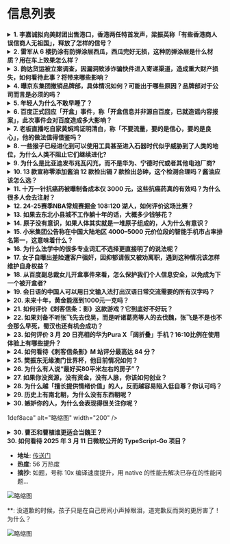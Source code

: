 # 信息列表

<details>
<summary><b>1. 李嘉诚拟向美财团出售港口，香港两任特首发声，梁振英称「有些香港商人误信商人无祖国」，释放了怎样的信号？</b></summary>

- **地址**: [传送门](https://www.zhihu.com/question/15346160857)
- **热度**: 2967 万热度
- **摘抄**: 香港长江和记实业有限公司（简称“长和”）转让其全球数十个港口，香港社会密切关注。...

<img src="https://picx.zhimg.com/80/v2-16cddce95a50f03cfeb2ca0b2143c1dc_1440w.png" alt="略缩图" width="200" />
</details>

<details>
<summary><b>2. 雷军从 6 楼扔涂有防弹涂层西瓜，西瓜完好无损，这种防弹涂层是什么材质？用在车上效果怎么样？</b></summary>

- **地址**: [传送门](https://www.zhihu.com/question/1885968228834058920)
- **热度**: 909 万热度
- **摘抄**: 3月19日晚，雷军在个人社交账号上分享了一段视频，展示了小米汽车工厂6楼天台上的...

<img src="https://picx.zhimg.com/80/v2-cb2c0cf2a9d29c33703e99d79858d881_1440w.png" alt="略缩图" width="200" />
</details>

<details>
<summary><b>3. 韵达货运被立案调查，因漏洞致涉诈骗快件进入寄递渠道，造成重大财产损失，如何看待此事？将带来哪些影响？</b></summary>

- **地址**: [传送门](https://www.zhihu.com/question/15348792790)
- **热度**: 660 万热度
- **摘抄**: 据国家邮政局，韵达快递部分加盟企业对协议客户安全管理存在重大漏洞，导致涉诈骗快件...

<img src="https://picx.zhimg.com/80/v2-a8adebc25912a0d2cde9e0ebb0083396_1440w.png" alt="略缩图" width="200" />
</details>

<details>
<summary><b>4. 曝京东集团撤销品牌部，具体情况如何？可能出于哪些原因？品牌部对于公司而言是必须的吗？</b></summary>

- **地址**: [传送门](https://www.zhihu.com/question/15369152049)
- **热度**: 564 万热度
- **摘抄**: IT之家3 月 19 日消息，据雷峰网今日消息，京东集团于 3 月 18 日正式...

<img src="https://pic2.zhimg.com/50/v2-336750c689eb0ba4e97775e8ddb7e7db_b.jpg" alt="略缩图" width="200" />
</details>

<details>
<summary><b>5. 年轻人为什么不敢早睡了？</b></summary>

- **地址**: [传送门](https://www.zhihu.com/question/14683785437)
- **热度**: 253 万热度
- **摘抄**: 当深夜成为唯一不被工作侵占的私人时间，早睡反而催生错过精彩的不安，你如何看待年轻...

<img src="https://pica.zhimg.com/v2-c963c1f878692ebae0558dedf4ac6fe2_r.jpg" alt="略缩图" width="200" />
</details>

<details>
<summary><b>6. 百度正式回应「开盒」事件，称「开盒信息并非源自百度，已就造谣内容报案」，此次事件会对百度造成多大影响？</b></summary>

- **地址**: [传送门](https://www.zhihu.com/question/15357963614)
- **热度**: 251 万热度
- **摘抄**: 声明

<img src="https://pica.zhimg.com/80/v2-959868f466ea88827d16b3e9a19f8a6e_1440w.png" alt="略缩图" width="200" />
</details>

<details>
<summary><b>7. 老板直播吃自家黄焖鸡证明清白，称「不要流量，要的是信心，要的是良心」，他的做法值得借鉴吗？</b></summary>

- **地址**: [传送门](https://www.zhihu.com/question/15256103521)
- **热度**: 250 万热度
- **摘抄**: 3月12日，有媒体报道杨铭宇黄焖鸡米饭河南三家门店存在食材变质再加工、回收剩菜二...

<img src="https://pic1.zhimg.com/80/v2-089d7a77f8a5a9688c6ae0bafa090102_1440w.webp?source=1def8aca" alt="略缩图" width="200" />
</details>

<details>
<summary><b>8. 一些猴子已经进化到可以使用工具甚至进入石器时代似乎威胁到了人类的地位，为什么人类不阻止它们继续进化?</b></summary>

- **地址**: [传送门](https://www.zhihu.com/question/14529108212)
- **热度**: 239 万热度
- **摘抄**: 

<img src="https://picx.zhimg.com/80/v2-4657bd7bac5487b17830e05fa1c5f8ab_1440w.webp?source=1def8aca" alt="略缩图" width="200" />
</details>

<details>
<summary><b>9. 为什么是比亚迪发布兆瓦闪充，而不是华为、宁德时代或者其他电池厂商?</b></summary>

- **地址**: [传送门](https://www.zhihu.com/question/1885364843294459402)
- **热度**: 233 万热度
- **摘抄**: 

<img src="https://pic1.zhimg.com/80/v2-a2ef59c6764f9802f3e891197330542d_1440w.png" alt="略缩图" width="200" />
</details>

<details>
<summary><b>10. 13 款宣称零添加酱油 12 款检出镉 7 款检出总砷，这个检测合理吗？酱油应该怎么选？</b></summary>

- **地址**: [传送门](https://www.zhihu.com/question/1885637139238192789)
- **热度**: 219 万热度
- **摘抄**: 今年3月，消费者报道向第三方权威检测机构送检了13款宣称零添加的酱油，测评指标为...

<img src="https://pic4.zhimg.com/v2-14ae96e8e457b834897d9b7f69ba934b_1440w.jpg" alt="略缩图" width="200" />
</details>

<details>
<summary><b>11. 十万一针抗癌药被曝制备成本仅 3000 元，这些抗癌药真的有效吗？为什么很多人会去注射？</b></summary>

- **地址**: [传送门](https://www.zhihu.com/question/15357074428)
- **热度**: 177 万热度
- **摘抄**: 近日，山东济南天桥人民医院多个科室被爆出为癌症患者提供一种名为“NKT免疫细胞”...

<img src="https://pica.zhimg.com/80/v2-a701a294aea68fbf9fda925d40b48a58_1440w.png" alt="略缩图" width="200" />
</details>

<details>
<summary><b>12. 24-25赛季NBA常规赛掘金 108:120 湖人，如何评价这场比赛？</b></summary>

- **地址**: [传送门](https://www.zhihu.com/question/15392736924)
- **热度**: 152 万热度
- **摘抄**: 

<img src="https://pic1.zhimg.com/80/v2-c0fba0d2ffe91822296da651423102fe_1440w.webp?source=1def8aca" alt="略缩图" width="200" />
</details>

<details>
<summary><b>13. 如果去东北小县城不工作躺十年的话，大概多少钱够花？</b></summary>

- **地址**: [传送门](https://www.zhihu.com/question/15159076844)
- **热度**: 149 万热度
- **摘抄**: 就是租个一室一厅环境好的，带厨房冰箱洗衣机，然后自己买菜做饭。加上一只猫和一台电...

<img src="https://picx.zhimg.com/80/v2-4c4cdca97907a27849f86bafba9c10f3_1440w.webp?source=1def8aca" alt="略缩图" width="200" />
</details>

<details>
<summary><b>14. 原子没有意识，如果人体其实就是一堆原子组成的，人为什么有意识？</b></summary>

- **地址**: [传送门](https://www.zhihu.com/question/14904461393)
- **热度**: 129 万热度
- **摘抄**: 

<img src="https://picx.zhimg.com/80/v2-3f3ac21333204400ea55df94206609d9_1440w.webp?source=1def8aca" alt="略缩图" width="200" />
</details>

<details>
<summary><b>15. 小米集团公告称在中国大陆地区 4000–5000 元价位段的智能手机市占率排名第一，这意味着什么？</b></summary>

- **地址**: [传送门](https://www.zhihu.com/question/15283572791)
- **热度**: 117 万热度
- **摘抄**: 3月18日，小米集团公告，根据第三方数据，2024年，在中国大陆地区，我们高端智...

<img src="https://picx.zhimg.com/80/v2-368f8709b1963c869d5ab12afd02dacb_1440w.webp?source=1def8aca" alt="略缩图" width="200" />
</details>

<details>
<summary><b>16. 为什么法学中的很多专业词汇不选择更直接明了的说法呢？</b></summary>

- **地址**: [传送门](https://www.zhihu.com/question/611720193)
- **热度**: 106 万热度
- **摘抄**: 最近在学法，学着学着就有这种感觉。比如民法中的请求权概念，为什么不叫要求权？比如...

<img src="https://pica.zhimg.com/80/v2-d0b819a9643f10e774a4491f59650b52_1440w.png" alt="略缩图" width="200" />
</details>

<details>
<summary><b>17. 女子自曝出差险遭客户强奸，因抑郁请假又被劝离职，遇到这种情况该怎样维护自身权益？</b></summary>

- **地址**: [传送门](https://www.zhihu.com/question/15373142302)
- **热度**: 102 万热度
- **摘抄**: 两个月前，小琳（化名）度过了一生中最惊恐的夜晚。1月13日，她与公司领导一起赴浙...

<img src="https://picx.zhimg.com/80/v2-f19933d8a23f3425b09954473f11be39_1440w.webp?source=1def8aca" alt="略缩图" width="200" />
</details>

<details>
<summary><b>18. 从百度副总裁女儿开盒事件来看，怎么保护我们个人信息安全，以免成为下一个被开盒者?</b></summary>

- **地址**: [传送门](https://www.zhihu.com/question/1885619102346895465)
- **热度**: 98 万热度
- **摘抄**: 一个普通的素人发表个人质疑营销号的评论看法后被开盒，信息泄露遭到线上甚至线下的骚...

<img src="https://pic2.zhimg.com/v2-e9d7d635eb2b95e65c2326e5e8cd18c3_1440w.jpg" alt="略缩图" width="200" />
</details>

<details>
<summary><b>19. 会日语的中国人可以用日文输入法打出汉语日常交流需要的所有汉字吗？</b></summary>

- **地址**: [传送门](https://www.zhihu.com/question/15201470237)
- **热度**: 97 万热度
- **摘抄**: 

<img src="https://pic1.zhimg.com/80/v2-f6ad397dc2e3048bf3918a5610f6ec20_1440w.webp?source=1def8aca" alt="略缩图" width="200" />
</details>

<details>
<summary><b>20. 未来十年，黄金能涨到1000元一克吗？</b></summary>

- **地址**: [传送门](https://www.zhihu.com/question/621325612)
- **热度**: 92 万热度
- **摘抄**: 

<img src="https://picx.zhimg.com/70/v2-b5f1d753613ce848886a38cdf4fd7163_1440w.avis?source=172ae18b&biz_tag=Post" alt="略缩图" width="200" />
</details>

<details>
<summary><b>21. 如何评价《刺客信条：影》这款游戏？它到底好不好玩？</b></summary>

- **地址**: [传送门](https://www.zhihu.com/question/15286467294)
- **热度**: 92 万热度
- **摘抄**: 抛开文化争议讨论，请玩过游戏的朋友来客观分享下，这款游戏到底是否值得玩一玩？

<img src="https://pic1.zhimg.com/80/v2-9d6af651ffb63c80b89a0043e57ac946_1440w.png" alt="略缩图" width="200" />
</details>

<details>
<summary><b>22. 如果刘备不听张飞先去伐吴，而是听诸葛亮等人的去伐魏，张飞是不是也不会那么早死，蜀汉也还有机会成功？</b></summary>

- **地址**: [传送门](https://www.zhihu.com/question/14449871069)
- **热度**: 90 万热度
- **摘抄**: 刘备本来已经被劝的打算伐魏了，后面张飞一味想着为关羽报仇，反而致自己身亡。如果真...

<img src="https://picx.zhimg.com/80/v2-44d2996bca094e7fb69202fb0bd09d17_1440w.jpg" alt="略缩图" width="200" />
</details>

<details>
<summary><b>23. 如何评价 3 月 20 日亮相的华为Pura X「阔折叠」手机？16:10比例在使用体验上有哪些提升？</b></summary>

- **地址**: [传送门](https://www.zhihu.com/question/15390104184)
- **热度**: 90 万热度
- **摘抄**: 依托 1610 阔型屏设计与 HarmonyOS 5，华为Pura X 将平板级...

<img src="https://pic3.zhimg.com/50/v2-1fa3616f184b8cbefee240465fb97b38_b.jpg" alt="略缩图" width="200" />
</details>

<details>
<summary><b>24. 如何看待《刺客信条影》M 站评分最高达 84 分？</b></summary>

- **地址**: [传送门](https://www.zhihu.com/question/15314182827)
- **热度**: 87 万热度
- **摘抄**: 《刺客信条：影》媒体评分现已公布。M站已出炉PC、PS5、Xbox Series...

<img src="https://pica.zhimg.com/80/v2-ee9fdf61792191c917ce107d6153c135_1440w.webp?source=1def8aca" alt="略缩图" width="200" />
</details>

<details>
<summary><b>25. 樊振东无缘澳门世界杯，他目前情况如何？</b></summary>

- **地址**: [传送门](https://www.zhihu.com/question/15317265599)
- **热度**: 87 万热度
- **摘抄**: 樊振东无缘澳门世界杯，现身日本与明星李现逛街，看起来瘦了时间3月19日消息，樊振...

<img src="https://pica.zhimg.com/80/v2-abf02b93b21e76e04adf9a2fcdd694ec_1440w.webp?source=1def8aca" alt="略缩图" width="200" />
</details>

<details>
<summary><b>26. 为什么有人说“最好买80平米左右的房子”？</b></summary>

- **地址**: [传送门](https://www.zhihu.com/question/298498255)
- **热度**: 78 万热度
- **摘抄**: 

<img src="https://pic1.zhimg.com/80/v2-56dab5972f27158c82c6fabbc00406f9_1440w.webp?source=1def8aca" alt="略缩图" width="200" />
</details>

<details>
<summary><b>27. 如果你没资源，没有资金，没有人脉，你该如何创业？</b></summary>

- **地址**: [传送门](https://www.zhihu.com/question/14590820381)
- **热度**: 65 万热度
- **摘抄**: 

<img src="https://pic1.zhimg.com/v2-15da9d709343ba05725763d51b0104ac_xl.jpg?source=57bbeac9" alt="略缩图" width="200" />
</details>

<details>
<summary><b>28. 为什么越「擅长提供情绪价值」的人，反而越容易陷入低自尊？你认可吗？</b></summary>

- **地址**: [传送门](https://www.zhihu.com/question/12736357438)
- **热度**: 64 万热度
- **摘抄**: 近年来，“情绪价值”成了亲密关系和社交中的高频词——许多人认为，能敏锐察觉他人需...

<img src="./img/1.jpg" alt="略缩图" width="200" />
</details>

<details>
<summary><b>29. 历史上有南北朝，为什么没有东西朝呢？</b></summary>

- **地址**: [传送门](https://www.zhihu.com/question/634184853)
- **热度**: 64 万热度
- **摘抄**: 

<img src="https://pic1.zhimg.com/50/v2-0d1724e22b4222dec366dfc01c30a35c_b.jpg" alt="略缩图" width="200" />
</details>

<details>
<summary><b>30. 嫉妒你的人，为什么会表现得很关注你呢？</b></summary>

- **地址**: [传送门](https://www.zhihu.com/question/14813743280)
- **热度**: 64 万热度
- **摘抄**: 

<img src="https://picx.zhimg.com/50/v2-56d295669011c3ffcab18e6f4e733299_b.jpg" alt="略缩图" width="200" />
</details>

1def8aca" alt="略缩图" width="200" />
</details>

<details>
<summary><b>30. 曹丕和曹植谁更适合当魏王？</b></summary>

- **地址**: [传送门](https://www.zhihu.com/question/14113769739)
- **热度**: 73 万热度
- **摘抄**: 曹植文采好但爱喝酒误事，曹丕政治手段狠但治国稳。要是曹操选错了继承人，魏国会早亡...

<img src="./img/1.jpg" alt="略缩图" width="200" />
</details>


<summary><b>30. 如何看待 2025 年 3 月 11 日微软公开的 TypeScript-Go 项目？</b></summary>

- **地址**: [传送门](https://www.zhihu.com/question/14718005119)
- **热度**: 56 万热度
- **摘抄**: 如题，号称 10x 编译速度提升，用 native 的性能去解决已存在的性能问题...

<img src="https://picx.zhimg.com/80/v2-bae168c21337417b8f841717275a7340_1440w.png" alt="略缩图" width="200" />
</details>

**: 没道歉的时候，孩子只是在自己房间小声掉眼泪，道完歉反而哭的更厉害了！为什么？

<img src="https://pic1.zhimg.com/50/v2-ef4feee5a38c24a9becb98c7dbb1be22_b.jpg" alt="略缩图" width="200" />
</details>

